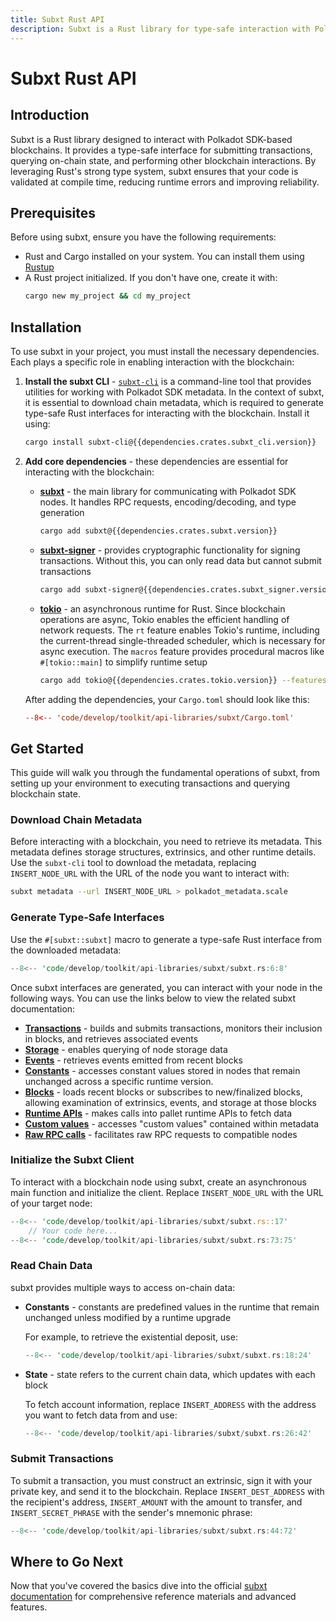 ```yaml
---
title: Subxt Rust API
description: Subxt is a Rust library for type-safe interaction with Polkadot SDK blockchains, enabling transactions, state queries, runtime API access, and more.
---
```


# Subxt Rust API

## Introduction

Subxt is a Rust library designed to interact with Polkadot SDK-based blockchains. It provides a type-safe interface for submitting transactions, querying on-chain state, and performing other blockchain interactions. By leveraging Rust's strong type system, subxt ensures that your code is validated at compile time, reducing runtime errors and improving reliability.

## Prerequisites

Before using subxt, ensure you have the following requirements:

- Rust and Cargo installed on your system. You can install them using [Rustup](https://rustup.rs/)
- A Rust project initialized. If you don't have one, create it with:
    ```bash
    cargo new my_project && cd my_project
    ```

## Installation

To use subxt in your project, you must install the necessary dependencies. Each plays a specific role in enabling interaction with the blockchain:

1. **Install the subxt CLI** - [`subxt-cli`](https://crates.io/crates/subxt-cli) is a command-line tool that provides utilities for working with Polkadot SDK metadata. In the context of subxt, it is essential to download chain metadata, which is required to generate type-safe Rust interfaces for interacting with the blockchain. Install it using:

    ```bash
    cargo install subxt-cli@{{dependencies.crates.subxt_cli.version}}
    ```

2. **Add core dependencies** - these dependencies are essential for interacting with the blockchain:

    - **[subxt](https://crates.io/crates/subxt)** - the main library for communicating with Polkadot SDK nodes. It handles RPC requests, encoding/decoding, and type generation

        ```bash
        cargo add subxt@{{dependencies.crates.subxt.version}}
        ```

    - **[subxt-signer](https://crates.io/crates/subxt-signer)** - provides cryptographic functionality for signing transactions. Without this, you can only read data but cannot submit transactions

        ```bash
        cargo add subxt-signer@{{dependencies.crates.subxt_signer.version}}
        ```

    - **[tokio](https://crates.io/crates/tokio)** - an asynchronous runtime for Rust. Since blockchain operations are async, Tokio enables the efficient handling of network requests. The `rt` feature enables Tokio's runtime, including the current-thread single-threaded scheduler, which is necessary for async execution. The `macros` feature provides procedural macros like `#[tokio::main]` to simplify runtime setup

        ```bash
        cargo add tokio@{{dependencies.crates.tokio.version}} --features rt,macros
        ```

    After adding the dependencies, your `Cargo.toml` should look like this:

    ```toml
    --8<-- 'code/develop/toolkit/api-libraries/subxt/Cargo.toml'
    ```

## Get Started

This guide will walk you through the fundamental operations of subxt, from setting up your environment to executing transactions and querying blockchain state.

### Download Chain Metadata

Before interacting with a blockchain, you need to retrieve its metadata. This metadata defines storage structures, extrinsics, and other runtime details. Use the `subxt-cli` tool to download the metadata, replacing `INSERT_NODE_URL` with the URL of the node you want to interact with:

```bash
subxt metadata --url INSERT_NODE_URL > polkadot_metadata.scale
```

### Generate Type-Safe Interfaces

Use the `#[subxt::subxt]` macro to generate a type-safe Rust interface from the downloaded metadata:

```rust
--8<-- 'code/develop/toolkit/api-libraries/subxt/subxt.rs:6:8'
```

Once subxt interfaces are generated, you can interact with your node in the following ways. You can use the links below to view the related subxt documentation:

- **[Transactions](https://docs.rs/subxt/latest/subxt/book/usage/transactions/index.html)** - builds and submits transactions, monitors their inclusion in blocks, and retrieves associated events
- **[Storage](https://docs.rs/subxt/latest/subxt/book/usage/storage/index.html)** - enables querying of node storage data
- **[Events](https://docs.rs/subxt/latest/subxt/book/usage/events/index.html)** - retrieves events emitted from recent blocks
- **[Constants](https://docs.rs/subxt/latest/subxt/book/usage/constants/index.html)** - accesses constant values stored in nodes that remain unchanged across a specific runtime version.
- **[Blocks](https://docs.rs/subxt/latest/subxt/book/usage/blocks/index.html)** - loads recent blocks or subscribes to new/finalized blocks, allowing examination of extrinsics, events, and storage at those blocks
- **[Runtime APIs](https://docs.rs/subxt/latest/subxt/book/usage/runtime_apis/index.html)** - makes calls into pallet runtime APIs to fetch data
- **[Custom values](https://docs.rs/subxt/latest/subxt/book/usage/custom_values/index.html)** - accesses "custom values" contained within metadata
- **[Raw RPC calls](https://docs.rs/subxt/latest/subxt/book/usage/rpc/index.html)** - facilitates raw RPC requests to compatible nodes

### Initialize the Subxt Client

To interact with a blockchain node using subxt, create an asynchronous main function and initialize the client. Replace `INSERT_NODE_URL` with the URL of your target node:

```rust
--8<-- 'code/develop/toolkit/api-libraries/subxt/subxt.rs::17'
    // Your code here...
--8<-- 'code/develop/toolkit/api-libraries/subxt/subxt.rs:73:75'
```

### Read Chain Data

subxt provides multiple ways to access on-chain data:

- **Constants** - constants are predefined values in the runtime that remain unchanged unless modified by a runtime upgrade

    For example, to retrieve the existential deposit, use:
    
    ```rust
    --8<-- 'code/develop/toolkit/api-libraries/subxt/subxt.rs:18:24'
    ```

- **State** - state refers to the current chain data, which updates with each block

    To fetch account information, replace `INSERT_ADDRESS` with the address you want to fetch data from and use:

    ```rust
    --8<-- 'code/develop/toolkit/api-libraries/subxt/subxt.rs:26:42'
    ```

### Submit Transactions

To submit a transaction, you must construct an extrinsic, sign it with your private key, and send it to the blockchain. Replace `INSERT_DEST_ADDRESS` with the recipient's address, `INSERT_AMOUNT` with the amount to transfer, and `INSERT_SECRET_PHRASE` with the sender's mnemonic phrase:

```rust
--8<-- 'code/develop/toolkit/api-libraries/subxt/subxt.rs:44:72'
```

## Where to Go Next

Now that you've covered the basics dive into the official [subxt documentation](https://docs.rs/subxt/latest/subxt/book/index.html) for comprehensive reference materials and advanced features.
